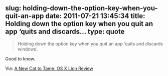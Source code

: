 slug: holding-down-the-option-key-when-you-quit-an-app
date: 2011-07-21 13:45:34
title: Holding down the option key when you quit an app ‘quits and discards...
type: quote
---

> Holding down the option key when you quit an app ‘quits and discards windows’.

Good to know.

 Via: [A New Cat to Tame: OS X Lion Review](http://www.macstories.net/mac/a-new-cat-to-tame-os-x-lion-review/)
